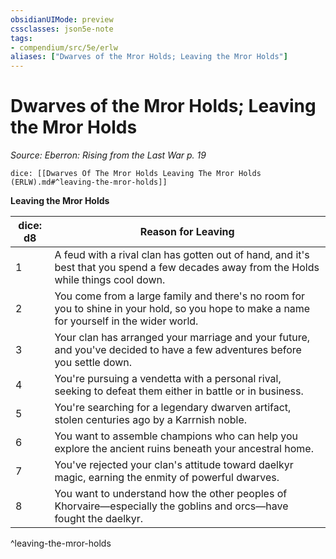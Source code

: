 ```yaml
---
obsidianUIMode: preview
cssclasses: json5e-note
tags:
- compendium/src/5e/erlw
aliases: ["Dwarves of the Mror Holds; Leaving the Mror Holds"]
---
```

# Dwarves of the Mror Holds; Leaving the Mror Holds
*Source: Eberron: Rising from the Last War p. 19* 

`dice: [[Dwarves Of The Mror Holds Leaving The Mror Holds (ERLW).md#^leaving-the-mror-holds]]`

**Leaving the Mror Holds**

| dice: d8 | Reason for Leaving |
|----------|--------------------|
| 1 | A feud with a rival clan has gotten out of hand, and it's best that you spend a few decades away from the Holds while things cool down. |
| 2 | You come from a large family and there's no room for you to shine in your hold, so you hope to make a name for yourself in the wider world. |
| 3 | Your clan has arranged your marriage and your future, and you've decided to have a few adventures before you settle down. |
| 4 | You're pursuing a vendetta with a personal rival, seeking to defeat them either in battle or in business. |
| 5 | You're searching for a legendary dwarven artifact, stolen centuries ago by a Karrnish noble. |
| 6 | You want to assemble champions who can help you explore the ancient ruins beneath your ancestral home. |
| 7 | You've rejected your clan's attitude toward daelkyr magic, earning the enmity of powerful dwarves. |
| 8 | You want to understand how the other peoples of Khorvaire—especially the goblins and orcs—have fought the daelkyr. |
^leaving-the-mror-holds
